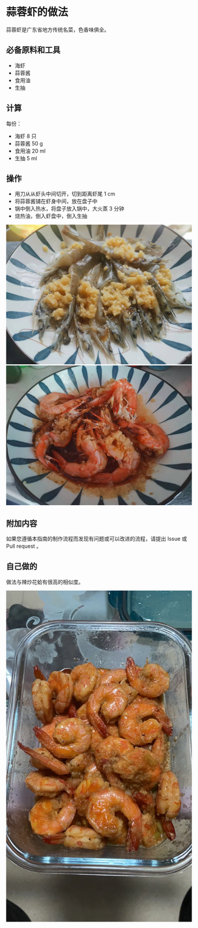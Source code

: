 # 蒜蓉虾的做法

蒜蓉虾是广东省地方传统名菜，色香味俱全。

## 必备原料和工具

- 海虾
- 蒜蓉酱
- 食用油
- 生抽

## 计算

每份：

- 海虾 8 只
- 蒜蓉酱 50 g
- 食用油 20 ml
- 生抽 5 ml

## 操作

- 用刀从从虾头中间切开，切到距离虾尾 1 cm
- 将蒜蓉酱铺在虾身中间，放在盘子中
- 锅中倒入热水，将盘子放入锅中，大火蒸 3 分钟
- 烧热油，倒入虾盘中，倒入生抽

![示例菜成品](./1.jpeg)
![示例菜成品](./2.jpeg)

## 附加内容

如果您遵循本指南的制作流程而发现有问题或可以改进的流程，请提出 Issue 或 Pull request 。

## 自己做的

做法与辣炒花蛤有很高的相似度。

![](./myself.jpg)
